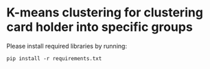 # K-means clustering for clustering card holder into specific groups

Please install required libraries by running:
```
pip install -r requirements.txt
```
